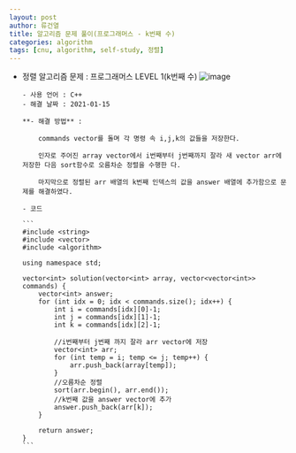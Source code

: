 ```yaml
---
layout: post
author: 류건열
title: 알고리즘 문제 풀이(프로그래머스 - k번째 수)
categories: algorithm
tags: [cnu, algorithm, self-study, 정렬]
---
```


- 정렬 알고리즘 문제 : 프로그래머스 LEVEL 1(k번째 수)
  ![image](https://user-images.githubusercontent.com/34560965/104679417-0000d280-5731-11eb-93d3-ae7161d639c3.png)

      - 사용 언어 : C++
      - 해결 날짜 : 2021-01-15

      **- 해결 방법** :

          commands vector를 돌며 각 명령 속 i,j,k의 값들을 저장한다.

          인자로 주어진 array vector에서 i번째부터 j번째까지 잘라 새 vector arr에 저장한 다음 sort함수로 오름차순 정렬을 수행한 다.

          마지막으로 정렬된 arr 배열의 k번째 인덱스의 값을 answer 배열에 추가함으로 문제를 해결하였다.

      - 코드

      ```
      #include <string>
      #include <vector>
      #include <algorithm>

      using namespace std;

      vector<int> solution(vector<int> array, vector<vector<int>> commands) {
          vector<int> answer;
          for (int idx = 0; idx < commands.size(); idx++) {
              int i = commands[idx][0]-1;
              int j = commands[idx][1]-1;
              int k = commands[idx][2]-1;

              //i번째부터 j번째 까지 잘라 arr vector에 저장
              vector<int> arr;
              for (int temp = i; temp <= j; temp++) {
                  arr.push_back(array[temp]);
              }
              //오름차순 정렬
              sort(arr.begin(), arr.end());
              //k번째 값을 answer vector에 추가
              answer.push_back(arr[k]);
          }

          return answer;
      }
      ```
